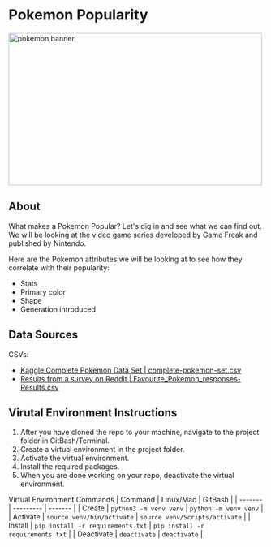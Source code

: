 # Pokemon Popularity
<img src="https://upload.wikimedia.org/wikipedia/commons/9/98/International_Pok%C3%A9mon_logo.svg" alt="pokemon banner" width="500" height="300">

## About
What makes a Pokemon Popular? Let's dig in and see what we can find out. We will be looking at the video game series developed by Game Freak and published by Nintendo.

Here are the Pokemon attributes we will be looking at to see how they correlate with their popularity:

- Stats
- Primary color
- Shape
- Generation introduced


## Data Sources
CSVs:
- [Kaggle Complete Pokemon Data Set | complete-pokemon-set.csv](https://www.kaggle.com/datasets/kylekohnen/complete-pokemon-data-set)
- [Results from a survey on Reddit | Favourite_Pokemon_responses-Results.csv](https://docs.google.com/spreadsheets/d/1c16Wh4AawHGbTi3Eq1DGZQdM4FMUlJO1YwXJZ_ylRvg/edit#gid=557303698)


##  Virutal Environment Instructions

1. After you have cloned the repo to your machine, navigate to the project 
folder in GitBash/Terminal.
1. Create a virtual environment in the project folder. 
1. Activate the virtual environment.
1. Install the required packages. 
1. When you are done working on your repo, deactivate the virtual environment.

Virtual Environment Commands
| Command | Linux/Mac | GitBash |
| ------- | --------- | ------- |
| Create | `python3 -m venv venv` | `python -m venv venv` |
| Activate | `source venv/bin/activate` | `source venv/Scripts/activate` |
| Install | `pip install -r requirements.txt` | `pip install -r requirements.txt` |
| Deactivate | `deactivate` | `deactivate` |
